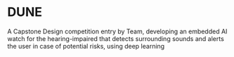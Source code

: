 # DUNE
A Capstone Design competition entry by Team, developing an embedded AI watch for the hearing-impaired that detects surrounding sounds and alerts the user in case of potential risks, using deep learning
